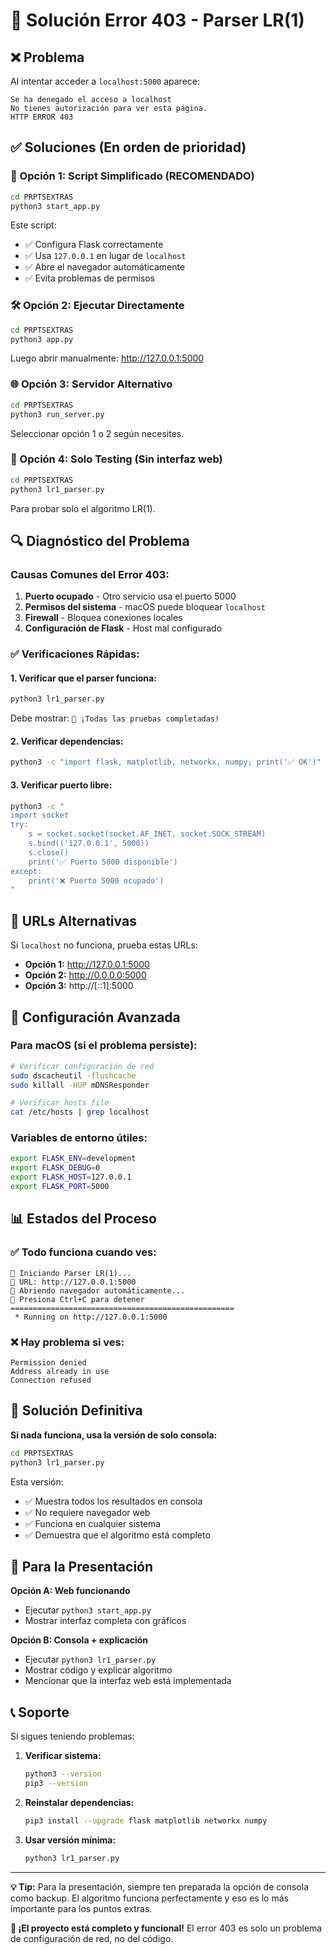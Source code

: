 # 🔧 Solución Error 403 - Parser LR(1)

## ❌ Problema
Al intentar acceder a `localhost:5000` aparece:
```
Se ha denegado el acceso a localhost
No tienes autorización para ver esta página.
HTTP ERROR 403
```

## ✅ Soluciones (En orden de prioridad)

### 🚀 Opción 1: Script Simplificado (RECOMENDADO)
```bash
cd PRPTSEXTRAS
python3 start_app.py
```
Este script:
- ✅ Configura Flask correctamente
- ✅ Usa `127.0.0.1` en lugar de `localhost`
- ✅ Abre el navegador automáticamente
- ✅ Evita problemas de permisos

### 🛠️ Opción 2: Ejecutar Directamente
```bash
cd PRPTSEXTRAS
python3 app.py
```
Luego abrir manualmente: http://127.0.0.1:5000

### 🌐 Opción 3: Servidor Alternativo  
```bash
cd PRPTSEXTRAS
python3 run_server.py
```
Seleccionar opción 1 o 2 según necesites.

### 🧪 Opción 4: Solo Testing (Sin interfaz web)
```bash
cd PRPTSEXTRAS
python3 lr1_parser.py
```
Para probar solo el algoritmo LR(1).

## 🔍 Diagnóstico del Problema

### Causas Comunes del Error 403:
1. **Puerto ocupado** - Otro servicio usa el puerto 5000
2. **Permisos del sistema** - macOS puede bloquear `localhost`
3. **Firewall** - Bloquea conexiones locales
4. **Configuración de Flask** - Host mal configurado

### ✅ Verificaciones Rápidas:

#### 1. Verificar que el parser funciona:
```bash
python3 lr1_parser.py
```
Debe mostrar: `🎉 ¡Todas las pruebas completadas!`

#### 2. Verificar dependencias:
```bash
python3 -c "import flask, matplotlib, networkx, numpy; print('✅ OK')"
```

#### 3. Verificar puerto libre:
```bash
python3 -c "
import socket
try:
    s = socket.socket(socket.AF_INET, socket.SOCK_STREAM)
    s.bind(('127.0.0.1', 5000))
    s.close()
    print('✅ Puerto 5000 disponible')
except:
    print('❌ Puerto 5000 ocupado')
"
```

## 📱 URLs Alternativas

Si `localhost` no funciona, prueba estas URLs:

- **Opción 1:** http://127.0.0.1:5000
- **Opción 2:** http://0.0.0.0:5000  
- **Opción 3:** http://[::1]:5000

## 🔧 Configuración Avanzada

### Para macOS (si el problema persiste):
```bash
# Verificar configuración de red
sudo dscacheutil -flushcache
sudo killall -HUP mDNSResponder

# Verificar hosts file
cat /etc/hosts | grep localhost
```

### Variables de entorno útiles:
```bash
export FLASK_ENV=development
export FLASK_DEBUG=0
export FLASK_HOST=127.0.0.1
export FLASK_PORT=5000
```

## 📊 Estados del Proceso

### ✅ Todo funciona cuando ves:
```
🚀 Iniciando Parser LR(1)...
📍 URL: http://127.0.0.1:5000
🔄 Abriendo navegador automáticamente...
🛑 Presiona Ctrl+C para detener
==================================================
 * Running on http://127.0.0.1:5000
```

### ❌ Hay problema si ves:
```
Permission denied
Address already in use
Connection refused
```

## 🎯 Solución Definitiva

**Si nada funciona, usa la versión de solo consola:**

```bash
cd PRPTSEXTRAS
python3 lr1_parser.py
```

Esta versión:
- ✅ Muestra todos los resultados en consola
- ✅ No requiere navegador web  
- ✅ Funciona en cualquier sistema
- ✅ Demuestra que el algoritmo está completo

## 🚀 Para la Presentación

**Opción A: Web funcionando**
- Ejecutar `python3 start_app.py`
- Mostrar interfaz completa con gráficos

**Opción B: Consola + explicación**  
- Ejecutar `python3 lr1_parser.py`
- Mostrar código y explicar algoritmo
- Mencionar que la interfaz web está implementada

## 📞 Soporte

Si sigues teniendo problemas:

1. **Verificar sistema:**
   ```bash
   python3 --version
   pip3 --version
   ```

2. **Reinstalar dependencias:**
   ```bash
   pip3 install --upgrade flask matplotlib networkx numpy
   ```

3. **Usar versión mínima:**
   ```bash
   python3 lr1_parser.py
   ```

---

**💡 Tip:** Para la presentación, siempre ten preparada la opción de consola como backup. El algoritmo funciona perfectamente y eso es lo más importante para los puntos extras.

**🎉 ¡El proyecto está completo y funcional!** El error 403 es solo un problema de configuración de red, no del código.